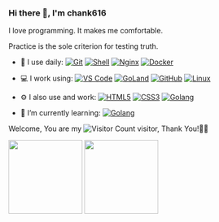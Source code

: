 <link rel="stylesheet" type="text/css" href="./beautiful.css">

### Hi there 👋, I'm chank616

I love programming. It makes me comfortable. 

Practice is the sole criterion for testing truth.

- 🚀 I use daily:
  [![Git](https://img.shields.io/badge/-Git-000000?logo=git&logoColor=FF7043)](https://www.twinklestars.top/)
  [![Shell](https://img.shields.io/badge/-Shell-4EC422?logo=Shell&logoColor=FF7043)](https://www.twinklestars.top/)
  [![Nginx](https://img.shields.io/badge/-Nginx-F6C915?logo=nginx&logoColor=029137)](https://www.twinklestars.top/)
  [![Docker](https://img.shields.io/badge/docker-20232A?logo=docker&logoColor=61DAFB)](https://www.twinklestars.top/)

- 💻 I work using:
  [![VS Code](https://img.shields.io/badge/-VS%20Code-007ACC?style=plastic&logo=visual-studio-code)](https://www.twinklestars.top/)
  [![GoLand](https://img.shields.io/badge/-GoLand-000?logo=goland&logoColor=00ACC1)](https://www.twinklestars.top/)
  [![GitHub](https://img.shields.io/badge/-GitHub-181717?style=plastic&logo=github)](https://www.twinklestars.top/)
  [![Linux](https://img.shields.io/badge/-Linux-F16061?logo=linux&logoColor=000)](https://www.twinklestars.top/)

- ⚙️ I also use and work:
  [![HTML5](https://img.shields.io/badge/-HTML5-E34F26?style=plastic&logo=html5&logoColor=white)](https://www.twinklestars.top/)
  [![CSS3](https://img.shields.io/badge/-CSS3-1572B6?style=plastic&logo=css3)](https://www.twinklestars.top/)
  [![Golang](https://img.shields.io/badge/-Golang-02569B?logo=go&logoColor=00ACC1)](https://www.twinklestars.top/)

- 🌱 I’m currently learning:
  [![Golang](https://img.shields.io/badge/-Golang-02569B?logo=go&logoColor=00ACC1)](https://www.twinklestars.top/)


Welcome, You are my ![Visitor Count](https://profile-counter.glitch.me/chank616/count.svg) visitor, Thank You!🎉🎉

<span><img src="https://github-readme-stats.vercel.app/api/top-langs/?username=chank616&layout=compact" height=145/></span>
<span><img src="https://github-readme-stats.vercel.app/api?username=chank616&count_private=true&show_icons=true" height=145/></span>



